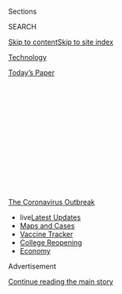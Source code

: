<div id="app">

<div>

<div>

<div>

<div class="NYTAppHideMasthead css-1q2w90k e1suatyy0">

<div class="section css-ui9rw0 e1suatyy2">

<div class="css-eph4ug er09x8g0">

<div class="css-6n7j50">

</div>

<span class="css-1dv1kvn">Sections</span>

<div class="css-10488qs">

<span class="css-1dv1kvn">SEARCH</span>

</div>

[Skip to content](#site-content)[Skip to site
index](#site-index)

</div>

<div id="masthead-section-label" class="css-1wr3we4 eaxe0e00">

[Technology](https://www.nytimes3xbfgragh.onion/section/technology)

</div>

<div class="css-10698na e1huz5gh0">

</div>

</div>

<div id="masthead-bar-one" class="section hasLinks css-15hmgas e1csuq9d3">

<div class="css-uqyvli e1csuq9d0">

</div>

<div class="css-1uqjmks e1csuq9d1">

</div>

<div class="css-9e9ivx">

[](https://myaccount.nytimes3xbfgragh.onion/auth/login?response_type=cookie&client_id=vi)

</div>

<div class="css-1bvtpon e1csuq9d2">

[Today’s
Paper](https://www.nytimes3xbfgragh.onion/section/todayspaper)

</div>

</div>

</div>

</div>

<div data-aria-hidden="false">

<div id="site-content" data-role="main">

<div>

<div class="css-1aor85t" style="opacity:0.000000001;z-index:-1;visibility:hidden">

<div class="css-1hqnpie">

<div class="css-epjblv">

<span class="css-17xtcya">[Technology](/section/technology)</span><span class="css-x15j1o">|</span><span class="css-fwqvlz">Start-Ups
Are Pummeled in the ‘Great
Unwinding’</span>

</div>

<div class="css-k008qs">

<div class="css-1iwv8en">

<span class="css-18z7m18"></span>

<div>

</div>

</div>

<span class="css-1n6z4y">https://nyti.ms/2V64Uyf</span>

<div class="css-1705lsu">

<div class="css-4xjgmj">

<div class="css-4skfbu" data-role="toolbar" data-aria-label="Social Media Share buttons, Save button, and Comments Panel with current comment count" data-testid="share-tools">

  - 
  - 
  - 
  - 
    
    <div class="css-6n7j50">
    
    </div>

  - 

</div>

</div>

</div>

</div>

</div>

</div>

<div id="NYT_TOP_BANNER_REGION" class="css-13pd83m">

<div>

<div id="styln-prism-menu-1592847958612" class="section interactive-content interactive-size-medium css-1edisqu">

<div class="css-17ih8de interactive-body">

<div id="scroll-container" class="css-1gj85ro">

[<span class="styln-title-wrap"><span class="css-1pje3qr">The
Coronavirus</span><span class="css-1pje3qr">
Outbreak</span></span>](https://www.nytimes3xbfgragh.onion/news-event/coronavirus?action=click&pgtype=Article&state=default&region=TOP_BANNER&context=storylines_menu)

  - <span class="css-kqxiym" data-emphasize="true">live</span>[Latest
    Updates](https://www.nytimes3xbfgragh.onion/2020/08/03/world/coronavirus-covid-19.html?action=click&pgtype=Article&state=default&region=TOP_BANNER&context=storylines_menu)
  - [Maps and
    Cases](https://www.nytimes3xbfgragh.onion/interactive/2020/us/coronavirus-us-cases.html?action=click&pgtype=Article&state=default&region=TOP_BANNER&context=storylines_menu)
  - [Vaccine
    Tracker](https://www.nytimes3xbfgragh.onion/interactive/2020/science/coronavirus-vaccine-tracker.html?action=click&pgtype=Article&state=default&region=TOP_BANNER&context=storylines_menu)
  - [College
    Reopening](https://www.nytimes3xbfgragh.onion/2020/08/02/us/covid-college-reopening.html?action=click&pgtype=Article&state=default&region=TOP_BANNER&context=storylines_menu)
  - [Economy](https://www.nytimes3xbfgragh.onion/live/2020/08/03/business/stock-market-today-coronavirus?action=click&pgtype=Article&state=default&region=TOP_BANNER&context=storylines_menu)

</div>

</div>

</div>

</div>

</div>

<div id="top-wrapper" class="css-1sy8kpn">

<div id="top-slug" class="css-l9onyx">

Advertisement

</div>

[Continue reading the main
story](#after-top)

<div class="ad top-wrapper" style="text-align:center;height:100%;display:block;min-height:250px">

<div id="top" class="place-ad" data-position="top" data-size-key="top">

</div>

</div>

<div id="after-top">

</div>

</div>

<div>

<div id="sponsor-wrapper" class="css-1hyfx7x">

<div id="sponsor-slug" class="css-19vbshk">

Supported by

</div>

[Continue reading the main
story](#after-sponsor)

<div id="sponsor" class="ad sponsor-wrapper" style="text-align:center;height:100%;display:block">

</div>

<div id="after-sponsor">

</div>

</div>

<div class="css-186x18t">

</div>

<div class="css-1vkm6nb ehdk2mb0">

# Start-Ups Are Pummeled in the ‘Great Unwinding’

</div>

Dozens have laid off thousands, slashed costs and changed their
businesses to try to survive the pandemic. All that may not work.

<div class="css-79elbk" data-testid="photoviewer-wrapper">

<div class="css-z3e15g" data-testid="photoviewer-wrapper-hidden">

</div>

<div class="css-1a48zt4 ehw59r15" data-testid="photoviewer-children">

![<span class="css-16f3y1r e13ogyst0" data-aria-hidden="true">Everlane,
an apparel company, closed stores and cut or furloughed hundreds of
workers because of the
coronavirus.</span><span class="css-cnj6d5 e1z0qqy90" itemprop="copyrightHolder"><span class="css-1ly73wi e1tej78p0">Credit...</span><span><span>Gabby
Jones for The New York
Times</span></span></span>](https://static01.graylady3jvrrxbe.onion/images/2020/03/31/business/00virus-startup1/00virus-startup1-articleLarge-v3.jpg?quality=75&auto=webp&disable=upscale)

</div>

</div>

<div class="css-18e8msd">

<div class="css-vp77d3 epjyd6m0">

<div class="css-hus3qt ey68jwv0" data-aria-hidden="true">

[![Erin
Griffith](https://static01.graylady3jvrrxbe.onion/images/2019/06/18/reader-center/author-erin-griffith/author-erin-griffith-thumbLarge.png
"Erin Griffith")](https://www.nytimes3xbfgragh.onion/by/erin-griffith)

</div>

<div class="css-1baulvz">

By [<span class="css-1baulvz last-byline" itemprop="name">Erin
Griffith</span>](https://www.nytimes3xbfgragh.onion/by/erin-griffith)

</div>

</div>

  - 
    
    <div class="css-ld3wwf e16638kd2">
    
    April 1,
    2020
    
    </div>

  - 
    
    <div class="css-4xjgmj">
    
    <div class="css-d8bdto" data-role="toolbar" data-aria-label="Social Media Share buttons, Save button, and Comments Panel with current comment count" data-testid="share-tools">
    
      - 
      - 
      - 
      - 
        
        <div class="css-6n7j50">
        
        </div>
    
      - 
    
    </div>
    
    </div>

</div>

</div>

<div class="section meteredContent css-1r7ky0e" name="articleBody" itemprop="articleBody">

<div class="css-1fanzo5 StoryBodyCompanionColumn">

<div class="css-53u6y8">

SAN FRANCISCO — After a crush of travel cancellations in March,
WanderJaunt, a short-term home rental start-up in San Francisco, laid
off 56 of its 240 employees last week.

Demand for services from Wonderschool, a start-up that helps people find
day care and preschool providers, dropped by half, leading it to cut
most of its 60-person staff.

And at ClassPass, which offers a membership program for fitness classes,
over 95 percent of revenue evaporated in just 10 days as studios and
gyms around the world shut down. To survive, the start-up slashed
spending, froze hiring and rushed to build a video streaming service for
virtual workouts.

“This is the great unwinding,” said Martin Pichinson, head of Sherwood
Partners, a Silicon Valley advisory firm that [restructures failed
start-ups](https://www.nytimes3xbfgragh.onion/2003/05/04/business/a-new-technology-now-that-new-is-old.html?searchResultPosition=4).
In recent weeks, he said, his firm has fielded a “firestorm” of calls —
a volume three or four times the highest he had ever seen.

</div>

</div>

<div class="css-1fanzo5 StoryBodyCompanionColumn">

<div class="css-53u6y8">

Start-ups have always been risky, designed to grow fast or die, but the
[coronavirus
pandemic](https://www.nytimes3xbfgragh.onion/news-event/coronavirus?action=click&pgtype=Article&state=default&module=styln-coronavirus&variant=show&region=TOP_BANNER&context=storyline_menu)
is turbocharging Silicon Valley’s natural selection and causing a
shake-up so sudden it has defied comparison. In just a few weeks, more
than 50 start-ups have cut or furloughed roughly 6,000 employees,
according to a tally by The New York Times. Plans for initial public
offerings are on hold. And funding is drying up for many young tech
companies.

</div>

</div>

<div class="css-79elbk" data-testid="photoviewer-wrapper">

<div class="css-z3e15g" data-testid="photoviewer-wrapper-hidden">

</div>

<div class="css-1a48zt4 ehw59r15" data-testid="photoviewer-children">

![<span class="css-16f3y1r e13ogyst0" data-aria-hidden="true">Fritz
Lanman, the chief executive of ClassPass, which lost 95 percent of its
revenue in 10
days.</span><span class="css-cnj6d5 e1z0qqy90" itemprop="copyrightHolder"><span class="css-1ly73wi e1tej78p0">Credit...</span><span>Whitney
Curtis for The New York
Times</span></span>](https://static01.graylady3jvrrxbe.onion/images/2020/03/31/business/00virus-startup2/merlin_171077493_0bb5c287-2b73-4d65-8b3b-876284798a18-articleLarge.jpg?quality=75&auto=webp&disable=upscale)

</div>

</div>

<div class="css-1fanzo5 StoryBodyCompanionColumn">

<div class="css-53u6y8">

The fallout is hitting the highest-profile start-ups as well as the
smaller ones trying to disrupt them.
[Airbnb](https://www.nytimes3xbfgragh.onion/2020/03/10/technology/airbnb-hosts-coronavirus.html),
the home rental start-up valued at $31 billion, has stopped hiring and
has suspended $800 million of marketing. Bird, an electric scooter
start-up, laid off 30 percent of its staff last week, while Everlane, an
apparel company, cut or furloughed hundreds of workers.

The real estate start-ups Knotel and Convene have laid off or furloughed
half of their workers. The hiring site ZipRecruiter cut around 40
percent of its staff. OneWeb, a satellite start-up that had raised $3
billion in venture funding from investors including SoftBank, the
Japanese conglomerate, filed for bankruptcy on Friday and plans to sell
itself. And travel start-ups — Vacasa, Sonder, Inspirato, Zeus Living
and TripActions, among others — have been some of the hardest hit.

Daniel Zhao, a senior economist at Glassdoor, a workplace review and job
listings site, said the situation facing start-ups now was worse than in
downturns like the dot-com bust in the early 2000s and the financial
crisis of 2008.

</div>

</div>

<div class="css-1fanzo5 StoryBodyCompanionColumn">

<div class="css-53u6y8">

“The coronavirus outbreak is economically akin to a major hurricane
occurring in every state around the country for weeks on end,” he
said.

<div id="NYT_MAIN_CONTENT_1_REGION" class="css-9tf9ac">

<div>

<div id="styln-covid-updates-markets" class="section interactive-content interactive-size-medium css-1ftcdic">

<div class="css-17ih8de interactive-body">

<div id="styln-briefing-block">

<div class="briefing-block-header-section">

# [Latest Updates: Economy](https://www.nytimes3xbfgragh.onion/live/2020/08/03/business/stock-market-today-coronavirus?action=click&pgtype=Article&state=default&region=MAIN_CONTENT_1&context=storylines_live_updates)

</div>

<div class="briefing-block-lb-items">

<div class="briefing-block-update-time">

[11h
ago](https://www.nytimes3xbfgragh.onion/live/2020/08/03/business/stock-market-today-coronavirus?action=click&pgtype=Article&state=default&region=MAIN_CONTENT_1&context=storylines_live_updates#the-chicago-fed-president-says-its-up-to-congress-to-save-the-economy)

</div>

<div>

[The Chicago Fed president says it’s up to Congress to save the
economy.](https://www.nytimes3xbfgragh.onion/live/2020/08/03/business/stock-market-today-coronavirus?action=click&pgtype=Article&state=default&region=MAIN_CONTENT_1&context=storylines_live_updates#the-chicago-fed-president-says-its-up-to-congress-to-save-the-economy)

</div>

<div class="briefing-block-update-time">

[11h
ago](https://www.nytimes3xbfgragh.onion/live/2020/08/03/business/stock-market-today-coronavirus?action=click&pgtype=Article&state=default&region=MAIN_CONTENT_1&context=storylines_live_updates#faa-says-boeing-has-effectively-mitigated-defects-in-the-737-max)

</div>

<div>

[F.A.A. says Boeing has ‘effectively mitigated’ defects in the 737
Max.](https://www.nytimes3xbfgragh.onion/live/2020/08/03/business/stock-market-today-coronavirus?action=click&pgtype=Article&state=default&region=MAIN_CONTENT_1&context=storylines_live_updates#faa-says-boeing-has-effectively-mitigated-defects-in-the-737-max)

</div>

<div class="briefing-block-update-time">

[14h
ago](https://www.nytimes3xbfgragh.onion/live/2020/08/03/business/stock-market-today-coronavirus?action=click&pgtype=Article&state=default&region=MAIN_CONTENT_1&context=storylines_live_updates#small-businesses-got-emergency-loans-but-not-what-they-expected)

</div>

<div>

[Small businesses got emergency loans, but not what they
expected.](https://www.nytimes3xbfgragh.onion/live/2020/08/03/business/stock-market-today-coronavirus?action=click&pgtype=Article&state=default&region=MAIN_CONTENT_1&context=storylines_live_updates#small-businesses-got-emergency-loans-but-not-what-they-expected)

</div>

</div>

<div class="briefing-block-footer">

<div class="briefing-block-footer-meta">

[See more
updates](https://www.nytimes3xbfgragh.onion/live/2020/08/03/business/stock-market-today-coronavirus?action=click&pgtype=Article&state=default&region=MAIN_CONTENT_1&context=storylines_live_updates)

</div>

<div class="briefing-block-briefinglinks">

<span>More live coverage:</span>
[Global](https://www.nytimes3xbfgragh.onion/2020/08/03/world/coronavirus-covid-19.html?action=click&pgtype=Article&state=default&region=MAIN_CONTENT_1&context=storylines_live_updates)

</div>

</div>

</div>

</div>

</div>

</div>

</div>

The numbers are stark. In March, job listings at the 30 most valuable
start-ups in the United States dropped 19 percent, or an average of 21
jobs each, according to Thinknum Alternative Data, a research company.
Start-up funding in the first three months of 2020 was also on a pace
for its second-steepest quarterly decline in 10 years, said CB Insights,
which tracks start-ups.

Start-ups in some areas — telemedicine, food delivery, online learning,
remote work, gaming — are thriving amid the quarantines. And there were
signs that the [boom times were
shaky](https://www.nytimes3xbfgragh.onion/2020/02/24/technology/tech-start-up-boom-deflate.html)
even before the coronavirus brought wide swaths of the U.S. economy to a
halt.

But the pain is now deeper and most likely just beginning, especially as
investors, already bruised by a [string of disappointing I.P.O.s last
year](https://www.nytimes3xbfgragh.onion/2019/09/26/business/tech-ipo-market.html),
become even more cautious. On March 5, Sequoia Capital, a top venture
capital firm in Silicon Valley, issued a warning to start-ups, calling
Covid-19 “the black swan of 2020.”

Bill Gurley, an investor at the venture capital firm Benchmark, said
that over the past 10 years of the start-up boom, investors had taken on
more and more risk. That has changed, leaving many of the riskiest
start-ups exposed.

“‘Risk on’ happens slowly,” he said. “‘Risk off’ happens
overnight.”

## Let Go With Little Warning

</div>

</div>

<div class="css-79elbk" data-testid="photoviewer-wrapper">

<div class="css-z3e15g" data-testid="photoviewer-wrapper-hidden">

</div>

<div class="css-1a48zt4 ehw59r15" data-testid="photoviewer-children">

<div class="css-1xdhyk6 erfvjey0">

<span class="css-1ly73wi e1tej78p0">Image</span>

<div class="css-zjzyr8">

<div data-testid="lazyimage-container" style="height:276.46666666666664px">

</div>

</div>

</div>

<span class="css-16f3y1r e13ogyst0" data-aria-hidden="true">A Bird
executive informed hundreds of workers on a conference call that they
had lost their
jobs.</span><span class="css-cnj6d5 e1z0qqy90" itemprop="copyrightHolder"><span class="css-1ly73wi e1tej78p0">Credit...</span><span>Coley
Brown for The New York Times</span></span>

</div>

</div>

<div class="css-1fanzo5 StoryBodyCompanionColumn">

<div class="css-53u6y8">

For start-up workers, the past few weeks have been sobering. Many had
bought into the tech industry’s change-the-world ideals, had few
boundaries between their work and personal lives and hoped for big
payouts if their start-ups went public.

</div>

</div>

<div class="css-1fanzo5 StoryBodyCompanionColumn">

<div class="css-53u6y8">

Now they were being laid off over video calls.

At Bird, the Los Angeles scooter start-up, which had once been
[valued](https://www.nytimes3xbfgragh.onion/2019/07/22/technology/bird-scooters-valuation.html)
at as much as $2.5 billion, hundreds of employees were invited to a
video conference call on Friday morning with just an hour’s notice. On
the call, the voice of an unidentified executive explained that their
jobs had been eliminated. A slide outlined the terms: a month of
severance pay, three months of medical benefits and one year to exercise
their stock options.

The workers were asked to mail in their laptops, said Jenny Alvauaje, a
Bird data analyst who was on the call. Some workers missed the call but
learned they had been laid off when they lost access to internal systems
shortly after, she said.

In a statement that called the layoffs “a difficult decision,” a Bird
spokeswoman added, “We purposefully and intentionally did not have any
video on to protect privacy as we delivered the news live to
individuals.”

The end was equally abrupt for Nik Buenning, 40, a data scientist at
Panoramic, a marketing software start-up in Los Angeles. He was just
settling into his work-from-home setup on March 23 when a companywide
email said to expect a call from human resources.

Right away, he said, “people started sending Slack messages like, ‘I’m
out.’ ‘I’m out.’ ‘I’m out.’” An hour later, he was out, too.

Mr. Buenning signed up for [Upstream](https://upstreamapp.com/), a new
networking app that unveiled itself earlier than planned to cater to
tech workers affected by coronavirus layoffs. Sites like [Silver
Lining](https://www.getsilverlining.com/)are also helping people connect
with companies that are still hiring.

Many start-up workers have added their names to Google spreadsheets,
which recruiters share in weekly newsletters like [Layoff
List](https://www.layoffs.tech/), created by a recruiting company called
Drafted. Hiring managers, venture capitalists and start-up advisers read
the newsletter, said Vinayak Ranade, chief executive of Drafted.

</div>

</div>

<div class="css-1fanzo5 StoryBodyCompanionColumn">

<div class="css-53u6y8">

Some laid-off workers said they might flee to the safety of the largest
tech companies, which are sitting on piles of cash and [benefiting from
increased use in the
quarantines](https://www.nytimes3xbfgragh.onion/2020/03/23/technology/coronavirus-facebook-amazon-youtube.html).

When Kenyon Brown, 24, a product manager, left his job early this year
at Mariana Tek, a software company in Washington, he had eight or nine
promising job leads at start-ups. Those quickly evaporated as the virus
spread. He said he was now more open to big tech companies since they
were still hiring.

The situation “has definitely forced me to think about my short-term
career in another light,” he
said.

## Survival Mode

</div>

</div>

<div class="css-79elbk" data-testid="photoviewer-wrapper">

<div class="css-z3e15g" data-testid="photoviewer-wrapper-hidden">

</div>

<div class="css-1a48zt4 ehw59r15" data-testid="photoviewer-children">

<div class="css-1xdhyk6 erfvjey0">

<span class="css-1ly73wi e1tej78p0">Image</span>

<div class="css-zjzyr8">

<div data-testid="lazyimage-container" style="height:257.77777777777777px">

</div>

</div>

</div>

<span class="css-16f3y1r e13ogyst0" data-aria-hidden="true">Michael
Chen, chief executive of WanderJaunt, a short-term rental start-up, has
slashed its
prices.</span><span class="css-cnj6d5 e1z0qqy90" itemprop="copyrightHolder"><span class="css-1ly73wi e1tej78p0">Credit...</span><span>Whitney
Curtis for The New York Times</span></span>

</div>

</div>

<div class="css-1fanzo5 StoryBodyCompanionColumn">

<div class="css-53u6y8">

The start-up survival guide reads something like this: Cut spending,
lower prices on products, renegotiate fixed costs for things like leases
and ask the government for assistance for the fitness studios, home
rental operators or gig workers they rely on.

Some entrepreneurs said they viewed the coronavirus as a moment to rally
around their company’s mission, citing the “[wartime
C.E.O](https://a16z.com/2011/04/14/peacetime-ceowartime-ceo-2/).” idea
popularized among start-ups by the venture capitalist Ben Horowitz. It
states that executives facing an “imminent existential threat” do
whatever it takes to win.

“There are no distractions now,” said Michael Chen, 30, chief executive
of WanderJaunt, the short-term home rental start-up.

</div>

</div>

<div class="css-1fanzo5 StoryBodyCompanionColumn">

<div class="css-53u6y8">

Mr. Chen’s four-year-old company, which had raised $27 million in
funding, has slashed its prices; a house that rented for $700 a night
now goes for $100, for instance. And it has switched its focus from
vacation travelers to those displaced by the virus, like stranded
college students, people seeking a separate work space or medical
workers isolating themselves from family.

At Sonder, a travel start-up in San Francisco that laid off 282 people
and furloughed 135 of its 1,254 workers last week, the speed of
decision-making has increased from a few days to a matter of hours.

“In many ways it’s energizing, but it’s also quite chaotic,” said
Francis Davidson, chief executive of Sonder, which raised $345 million
in funding and was valued at $1.1 billion. He said his investors had
advised him to cut fast and deep to allow employees to hit the job
market before things got worse and to avoid multiple rounds of layoffs.

“People that are looking for a really coddled environment should not be
in start-up land,” he said. “You need to have thick skin and a high
adversity quotient.”

## ‘A Time of Weeding Out’

</div>

</div>

<div class="css-79elbk" data-testid="photoviewer-wrapper">

<div class="css-z3e15g" data-testid="photoviewer-wrapper-hidden">

</div>

<div class="css-1a48zt4 ehw59r15" data-testid="photoviewer-children">

<div class="css-1xdhyk6 erfvjey0">

<span class="css-1ly73wi e1tej78p0">Image</span>

<div class="css-zjzyr8">

<div data-testid="lazyimage-container" style="height:580px">

</div>

</div>

</div>

<span class="css-16f3y1r e13ogyst0" data-aria-hidden="true">Alexis
Ohanian, an investor at Initialized Capital, has encouraged founders to
adapt to the new
reality.</span><span class="css-cnj6d5 e1z0qqy90" itemprop="copyrightHolder"><span class="css-1ly73wi e1tej78p0">Credit...</span><span>Matt
Edge for The New York Times</span></span>

</div>

</div>

<div class="css-1fanzo5 StoryBodyCompanionColumn">

<div class="css-53u6y8">

Many venture capital firms are flush with cash from record-breaking
hauls in recent years. But they may not decide to use the money to keep
struggling start-ups alive.

“There’s no doubt that this will be a time of weeding out of start-ups
that can’t survive,” said Mike Jones, an investor at the venture capital
firm Science.

</div>

</div>

<div class="css-1fanzo5 StoryBodyCompanionColumn">

<div class="css-53u6y8">

One venture capital firm in San Francisco, Alpha Bridge Ventures, said
it was too small to pour more money into its start-up investments. The
firm has made a promise to the founders it has backed: If their
companies fail because of the coronavirus, it will give them $25,000 for
their next company.

“We can at least take one burden off their shoulders,” said Jake
Chapman, an investor at Alpha Bridge, adding that two or three of the
firm’s 21 investments are at risk of failing.

In lieu of networking events and lavish retreats, venture firms are now
dispensing advice in blog posts, on Twitter and at virtual panels over
Zoom. At a March start-ups event, Alexis Ohanian, an investor at
Initialized Capital in San Francisco, encouraged founders to adapt to
the new reality.

“If what you’re doing now is just not a viable solution in this new
world and in a different economy,” he said, “then find something that
is.”

</div>

</div>

<div>

</div>

</div>

<div>

</div>

<div>

</div>

<div>

</div>

<div>

<div id="bottom-wrapper" class="css-1ede5it">

<div id="bottom-slug" class="css-l9onyx">

Advertisement

</div>

[Continue reading the main
story](#after-bottom)

<div id="bottom" class="ad bottom-wrapper" style="text-align:center;height:100%;display:block;min-height:90px">

</div>

<div id="after-bottom">

</div>

</div>

</div>

</div>

</div>

## Site Index

<div>

</div>

## Site Information Navigation

  - [© <span>2020</span> <span>The New York Times
    Company</span>](https://help.nytimes3xbfgragh.onion/hc/en-us/articles/115014792127-Copyright-notice)

<!-- end list -->

  - [NYTCo](https://www.nytco.com/)
  - [Contact
    Us](https://help.nytimes3xbfgragh.onion/hc/en-us/articles/115015385887-Contact-Us)
  - [Work with us](https://www.nytco.com/careers/)
  - [Advertise](https://nytmediakit.com/)
  - [T Brand Studio](http://www.tbrandstudio.com/)
  - [Your Ad
    Choices](https://www.nytimes3xbfgragh.onion/privacy/cookie-policy#how-do-i-manage-trackers)
  - [Privacy](https://www.nytimes3xbfgragh.onion/privacy)
  - [Terms of
    Service](https://help.nytimes3xbfgragh.onion/hc/en-us/articles/115014893428-Terms-of-service)
  - [Terms of
    Sale](https://help.nytimes3xbfgragh.onion/hc/en-us/articles/115014893968-Terms-of-sale)
  - [Site
    Map](https://spiderbites.nytimes3xbfgragh.onion)
  - [Help](https://help.nytimes3xbfgragh.onion/hc/en-us)
  - [Subscriptions](https://www.nytimes3xbfgragh.onion/subscription?campaignId=37WXW)

</div>

</div>

</div>

</div>
